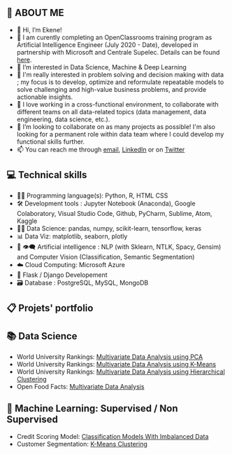 👋 ABOUT ME
-----------------------------------------------------------------------------------------------------------------------------------------------------------------------
- 👋 Hi, I’m Ekene!
- 🌱 I am curently completing  an OpenClassrooms training program as Artificial Intelligence Engineer (July 2020 - Date), developed in partnership with Microsoft and Centrale Supelec. Details can be found [here](https://openclassrooms.com/en/paths/167-ai-engineer).
- 👀 I’m interested in Data Science, Machine & Deep Learning
- 💞️ I'm really interested in problem solving and decision making with data ; my focus is to develop, optimize and reformulate repeatable models to solve challenging and high-value business problems, and provide actionable insights.
- 🚧 I love working in a cross-functional environment, to collaborate with different teams on all data-related topics (data management, data engineering, data science, etc.).
- 👀 I’m looking to collaborate on as many projects as possible! I'm also looking for a permanent role within data team where I could develop my functional skills further.
- 📫 You can reach me through [email](ekeneosubor@gmail.com), [LinkedIn](linkedin.com/in/ekene-osubor) or on [Twitter](twitter.com/FidelKashFlo)


💻 Technical skills
-----------------------------------------------------------------------------------------------------------------------------------------------------------------------
- 👩‍💻 Programming language(s): Python, R, HTML CSS
- 🛠️ Development tools : Jupyter Notebook (Anaconda), Google Colaboratory, Visual Studio Code, Github, PyCharm, Sublime, Atom, Kaggle
- 👩‍🔬 Data Science: pandas, numpy, scikit-learn, tensorflow, keras
- 📊 Data Viz: matplotlib, seaborn, plotly
- 💬 👁️‍🗨️ Artificial intelligence : NLP (with Sklearn, NTLK, Spacy, Gensim) and Computer Vision (Classification, Semantic Segmentation)
- ☁️ Cloud Computing: Microsoft Azure
- 💭 Flask / Django Developement
- 🗃️ Database : PostgreSQL, MySQL, MongoDB


📋 Projets' portfolio
-----------------------------------------------------------------------------------------------------------------------------------------------------------------------
📚 Data Science
-----------------------------------------------------------------------------------------------------------------------------------------------------------------------
- World University Rankings: [Multivariate Data Analysis using PCA](https://github.com/EOsubor/PCA---World-Uni-Rankings)
- World University Rankings: [Multivariate Data Analysis using K-Means](https://github.com/EOsubor/K-Means-Clustering---World-Uni-Rankings)
- World University Rankings: [Multivariate Data Analysis using Hierarchical Clustering](https://github.com/EOsubor/Hierarchical-Clustering---World-Uni-Rankings)
- Open Food Facts: [Multivariate Data Analysis]()

🧪 Machine Learning: Supervised / Non Supervised
-----------------------------------------------------------------------------------------------------------------------------------------------------------------------
- Credit Scoring Model: [Classification Models With Imbalanced Data]()
- Customer Segmentation: [K-Means Clustering]()
<!---
EOsubor/EOsubor is a ✨ special ✨ repository because its `README.md` (this file) appears on your GitHub profile.
You can click the Preview link to take a look at your changes.
--->

